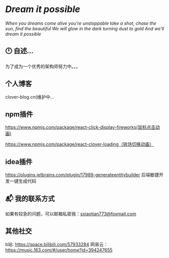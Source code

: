 # *Dream it possible*

*When you dreams come alive you’re unstoppable take a shot, chase the sun, find the beautiful*
*We will glow in the dark turning dust to gold And we’ll dream it possible*

## 🕛 自述...

为了成为一个优秀的架构师努力中。。。

## 个人博客
clover-blog.cn(维护中...

## npm插件

https://www.npmjs.com/package/react-click-display-fireworks(鼠标点击动画)

https://www.npmjs.com/package/react-clover-loading（转场切换动画）

## idea插件

https://plugins.jetbrains.com/plugin/17989-generateentitybuilder 后端敏捷开发一键生成代码

## 📬 我的联系方式

如果有较急的问题，可以邮箱私密我：sxiaotian773@foxmail.com

## 其他社交

b站: https://space.bilibili.com/57933284
网易云： https://music.163.com/#/user/home?id=394247655
